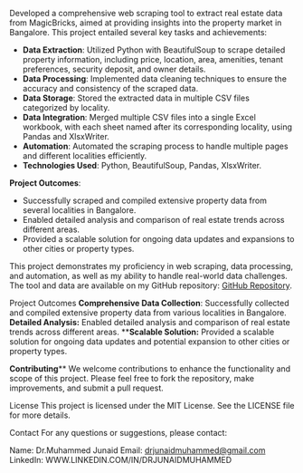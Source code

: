 Developed a comprehensive web scraping tool to extract real estate data from MagicBricks, aimed at providing insights into the property market in Bangalore. This project entailed several key tasks and achievements:

- **Data Extraction**: Utilized Python with BeautifulSoup to scrape detailed property information, including price, location, area, amenities, tenant preferences, security deposit, and owner details.
- **Data Processing**: Implemented data cleaning techniques to ensure the accuracy and consistency of the scraped data.
- **Data Storage**: Stored the extracted data in multiple CSV files categorized by locality.
- **Data Integration**: Merged multiple CSV files into a single Excel workbook, with each sheet named after its corresponding locality, using Pandas and XlsxWriter.
- **Automation**: Automated the scraping process to handle multiple pages and different localities efficiently.
- **Technologies Used**: Python, BeautifulSoup, Pandas, XlsxWriter.

**Project Outcomes**:
- Successfully scraped and compiled extensive property data from several localities in Bangalore.
- Enabled detailed analysis and comparison of real estate trends across different areas.
- Provided a scalable solution for ongoing data updates and expansions to other cities or property types.

This project demonstrates my proficiency in web scraping, data processing, and automation, as well as my ability to handle real-world data challenges. The tool and data are available on my GitHub repository: [GitHub Repository](https://github.com/drjunaidmuhammed/web-scrapping-real-estate-data-from-magic-brciks.com).




Project Outcomes
**Comprehensive Data Collection**: Successfully collected and compiled extensive property data from various localities in Bangalore.
**Detailed Analysis:** Enabled detailed analysis and comparison of real estate trends across different areas.
****Scalable Solution:** Provided a scalable solution for ongoing data updates and potential expansion to other cities or property types.

**Contributing****
We welcome contributions to enhance the functionality and scope of this project. Please feel free to fork the repository, make improvements, and submit a pull request.

License
This project is licensed under the MIT License. See the LICENSE file for more details.

Contact
For any questions or suggestions, please contact:

Name: Dr.Muhammed Junaid
Email: drjunaidmuhammed@gmail.com
LinkedIn: WWW.LINKEDIN.COM/IN/DRJUNAIDMUHAMMED 


